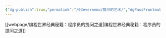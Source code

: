 ```yaml
---
{"dg-publish":true,"permalink":"/03evermemo/提问的艺术/","dgPassFrontmatter":true}
---
```


[[webpage/编程世界经典秘籍：程序员的提问之道\|编程世界经典秘籍：程序员的提问之道]]


